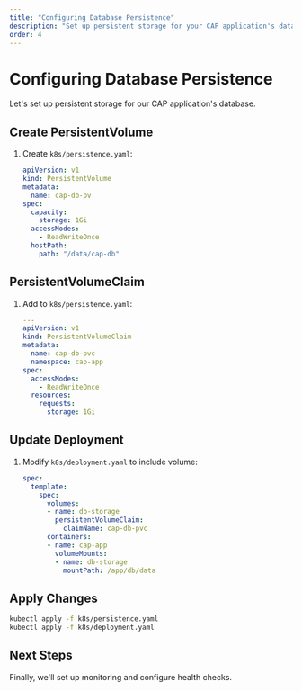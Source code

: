 ```yaml
---
title: "Configuring Database Persistence"
description: "Set up persistent storage for your CAP application's database in Kubernetes"
order: 4
---
```


# Configuring Database Persistence

Let's set up persistent storage for our CAP application's database.

## Create PersistentVolume

1. Create `k8s/persistence.yaml`:
   ```yaml
   apiVersion: v1
   kind: PersistentVolume
   metadata:
     name: cap-db-pv
   spec:
     capacity:
       storage: 1Gi
     accessModes:
       - ReadWriteOnce
     hostPath:
       path: "/data/cap-db"
   ```

## PersistentVolumeClaim

1. Add to `k8s/persistence.yaml`:
   ```yaml
   ---
   apiVersion: v1
   kind: PersistentVolumeClaim
   metadata:
     name: cap-db-pvc
     namespace: cap-app
   spec:
     accessModes:
       - ReadWriteOnce
     resources:
       requests:
         storage: 1Gi
   ```

## Update Deployment

1. Modify `k8s/deployment.yaml` to include volume:
   ```yaml
   spec:
     template:
       spec:
         volumes:
         - name: db-storage
           persistentVolumeClaim:
             claimName: cap-db-pvc
         containers:
         - name: cap-app
           volumeMounts:
           - name: db-storage
             mountPath: /app/db/data
   ```

## Apply Changes

```bash
kubectl apply -f k8s/persistence.yaml
kubectl apply -f k8s/deployment.yaml
```

## Next Steps

Finally, we'll set up monitoring and configure health checks.